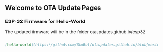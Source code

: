 ## Welcome to OTA Update Pages

### ESP-32 Firmware for Hello-World

The updated firmware will be in the folder otaupdates.github.io/esp32

```markdown

[hello-world](https://github.com/ShuBot/otaupdates.github.io/blob/master/esp32/hello-world.bin)

```

[//]: <> (Your Pages site will use the layout and styles from the Jekyll theme you have selected in your [repository settings] https://github.com/ShuBot/otaupdates.github.io/settings )
[//]: <> (The name of this theme is saved in the Jekyll `_config.yml` configuration file.)

[//]: <> (You can use the [editor on GitHub] https://github.com/ShuBot/otaupdates.github.io/edit/master/README.md to maintain and preview the content for your website in Markdown files.)

[//]: <> (Whenever you commit to this repository, GitHub Pages will run [Jekyll] https://jekyllrb.com/ to rebuild the pages in your site, from the content in your Markdown files.)